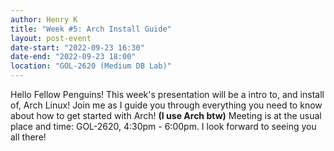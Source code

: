 ```yaml
---
author: Henry K
title: "Week #5: Arch Install Guide"
layout: post-event
date-start: "2022-09-23 16:30"
date-end: "2022-09-23 18:00"
location: "GOL-2620 (Medium DB Lab)"
---
```


Hello Fellow Penguins! This week's presentation will be a intro to, and install of, Arch Linux! Join me as I guide you through everything you need to know about how to get started with Arch! **(I use Arch btw)** Meeting is at the usual place and time: GOL-2620, 4:30pm - 6:00pm. I look forward to seeing you all there!

